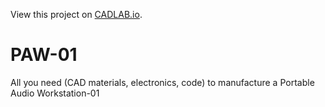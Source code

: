 View this project on [CADLAB.io](https://cadlab.io/project/1456). 

# PAW-01
All you need (CAD materials, electronics, code) to manufacture a Portable Audio Workstation-01
